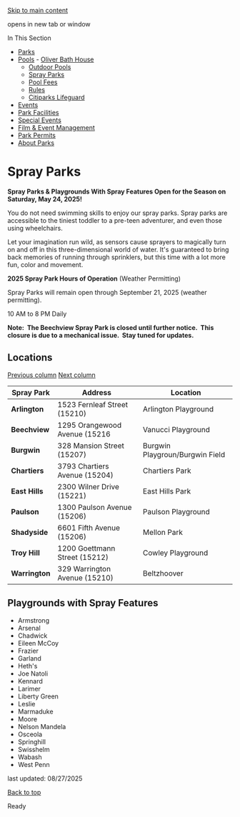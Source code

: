 [Skip to main content](https://www.pittsburghpa.gov/Recreation-Events/Pools/Spray-Parks#main-content)

opens in new tab or window

In This Section

- [Parks](https://www.pittsburghpa.gov/Recreation-Events/Parks)
- [Pools](https://www.pittsburghpa.gov/Recreation-Events/Pools)  - [Oliver Bath House](https://www.pittsburghpa.gov/Recreation-Events/Pools/Oliver-Bath-House)
  - [Outdoor Pools](https://www.pittsburghpa.gov/Recreation-Events/Pools/Outdoor-Pools)
  - [Spray Parks](https://www.pittsburghpa.gov/Recreation-Events/Pools/Spray-Parks)
  - [Pool Fees](https://www.pittsburghpa.gov/Recreation-Events/Pools/Pool-Fees)
  - [Rules](https://www.pittsburghpa.gov/Recreation-Events/Pools/Rules)
  - [Citiparks Lifeguard](https://www.pittsburghpa.gov/Recreation-Events/Pools/Citiparks-Lifeguard)
- [Events](https://www.pittsburghpa.gov/Recreation-Events/Events)
- [Park Facilities](https://www.pittsburghpa.gov/Recreation-Events/Park-Facilities)
- [Special Events](https://www.pittsburghpa.gov/Recreation-Events/Special-Events)
- [Film & Event Management](https://www.pittsburghpa.gov/Recreation-Events/Film-Event-Management)
- [Park Permits](https://www.pittsburghpa.gov/Recreation-Events/Park-Permits)
- [About Parks](https://www.pittsburghpa.gov/Recreation-Events/About-Parks)

# Spray Parks

**Spray Parks & Playgrounds With Spray Features Open for the Season on Saturday, May 24, 2025!**

You do not need swimming skills to enjoy our spray parks. Spray parks are accessible to the tiniest toddler to a pre-teen adventurer, and even those using wheelchairs.

Let your imagination run wild, as sensors cause sprayers to magically turn on and off in this three-dimensional world of water. It's guaranteed to bring back memories of running through sprinklers, but this time with a lot more fun, color and movement.

**2025 Spray Park Hours of Operation** (Weather Permitting)

Spray Parks will remain open through September 21, 2025 (weather permitting).

10 AM to 8 PM Daily

**Note:  The Beechview Spray Park is closed until further notice.  This closure is due to a mechanical issue.  Stay tuned for updates.**

## Locations

[Previous column](https://www.pittsburghpa.gov/Recreation-Events/Pools/Spray-Parks#) [Next column](https://www.pittsburghpa.gov/Recreation-Events/Pools/Spray-Parks#)

| Spray Park | Address | Location |
| --- | --- | --- |
| **Arlington** | 1523 Fernleaf Street (15210) | Arlington Playground |
| **Beechview** | 1295 Orangewood Avenue (15216 | Vanucci Playground |
| **Burgwin** | 328 Mansion Street (15207) | Burgwin Playgroun/Burgwin Field |
| **Chartiers** | 3793 Chartiers Avenue (15204) | Chartiers Park |
| **East Hills** | 2300 Wilner Drive (15221) | East Hills Park |
| **Paulson** | 1300 Paulson Avenue (15206) | Paulson Playground |
| **Shadyside** | 6601 Fifth Avenue (15206) | Mellon Park |
| **Troy Hill** | 1200 Goettmann Street (15212) | Cowley Playground |
| **Warrington** | 329 Warrington Avenue (15210) | Beltzhoover |

## Playgrounds with Spray Features

- Armstrong
- Arsenal
- Chadwick
- Eileen McCoy
- Frazier
- Garland
- Heth's
- Joe Natoli
- Kennard
- Larimer
- Liberty Green
- Leslie
- Marmaduke
- Moore
- Nelson Mandela
- Osceola
- Springhill
- Swisshelm
- Wabash
- West Penn

last updated: 08/27/2025

[Back to top](https://www.pittsburghpa.gov/Recreation-Events/Pools/Spray-Parks#body-top)

Ready
